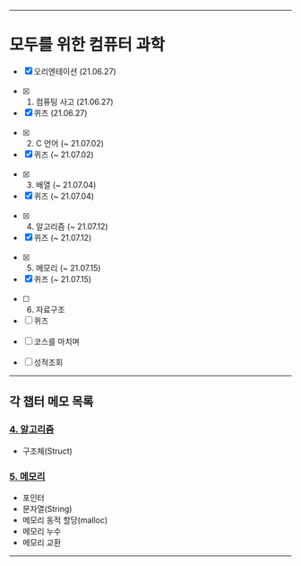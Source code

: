___
# 모두를 위한 컴퓨터 과학
- [x] 오리엔테이션 (21.06.27)
<br><br>
- [x] 1. 컴퓨팅 사고 (21.06.27)
- [x] 퀴즈 (21.06.27)
<br><br>
- [x] 2. C 언어 (~ 21.07.02)
- [x] 퀴즈 (~ 21.07.02)
<br><br>
- [x] 3. 배열 (~ 21.07.04)
- [x] 퀴즈 (~ 21.07.04)
<br><br>
- [x] 4. 알고리즘 (~ 21.07.12)
- [x] 퀴즈 (~ 21.07.12)
<br><br>
- [x] 5. 메모리 (~ 21.07.15)
- [x] 퀴즈 (~ 21.07.15)
<br><br>
- [ ] 6. 자료구조
- [ ] 퀴즈
<br><br>
- [ ] 코스를 마치며
<br><br>
- [ ] 성적조회
___
## 각 챕터 메모 목록
### [4. 알고리즘](4_알고리즘.md)
- 구조체(Struct)
### [5. 메모리](5_메모리.md)
- 포인터
- 문자열(String)
- 메모리 동적 할당(malloc)
- 메모리 누수
- 메모리 교환
___